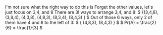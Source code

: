 I'm not sure what the right way to do this is
Forget the other values, let's just focus on 3,4, and 8
There are 3! ways to arrange 3,4, and 8: $ {(3,4,8), (3,8,4), (4,3,8), (4,8,3), (8,3,4), (8,4,3) } $
Out of those 6 ways, only 2 of them have 4 and 8 to the left of 3: $ { (4,8,3), (8,4,3) } $ 
$ Pr(A) = \frac{2}{6} = \frac{1}{3} $
